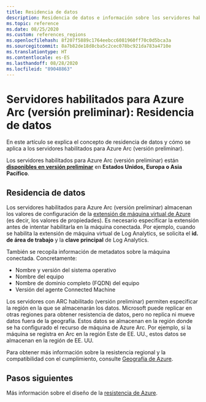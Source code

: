 ```yaml
---
title: Residencia de datos
description: Residencia de datos e información sobre los servidores habilitados para Azure Arc (versión preliminar).
ms.topic: reference
ms.date: 08/25/2020
ms.custom: references_regions
ms.openlocfilehash: 8f207f5889c1764eebcc6081960ff70c0d5bca3a
ms.sourcegitcommit: 8a7b82de18d8cba5c2cec078bc921da783a4710e
ms.translationtype: HT
ms.contentlocale: es-ES
ms.lasthandoff: 08/28/2020
ms.locfileid: "89048863"
---
```

# <a name="azure-arc-enabled-servers-preview-data-residency"></a>Servidores habilitados para Azure Arc (versión preliminar): Residencia de datos

En este artículo se explica el concepto de residencia de datos y cómo se aplica a los servidores habilitados para Azure Arc (versión preliminar).

Los servidores habilitados para Azure Arc (versión preliminar) están **[disponibles en versión preliminar](https://azure.microsoft.com/global-infrastructure/services/?products=azure-arc)** en **Estados Unidos, Europa o Asia Pacífico**.

## <a name="data-residency"></a>Residencia de datos

Los servidores habilitados para Azure Arc (versión preliminar) almacenan los valores de configuración de la [extensión de máquina virtual de Azure](manage-vm-extensions.md) (es decir, los valores de propiedades). Es necesario especificar la extensión antes de intentar habilitarla en la máquina conectada. Por ejemplo, cuando se habilita la extensión de máquina virtual de Log Analytics, se solicita el **id. de área de trabajo** y la **clave principal** de Log Analytics.

También se recopila información de metadatos sobre la máquina conectada. Concretamente:

* Nombre y versión del sistema operativo
* Nombre del equipo
* Nombre de dominio completo (FQDN) del equipo
* Versión del agente Connected Machine

Los servidores con ARC habilitado (versión preliminar) permiten especificar la región en la que se almacenarán los datos. Microsoft puede replicar en otras regiones para obtener resistencia de datos, pero no replica ni mueve datos fuera de la geografía. Estos datos se almacenan en la región donde se ha configurado el recurso de máquina de Azure Arc. Por ejemplo, si la máquina se registra en Arc en la región Este de EE. UU., estos datos se almacenan en la región de EE. UU.

Para obtener más información sobre la resistencia regional y la compatibilidad con el cumplimiento, consulte [Geografía de Azure](https://azure.microsoft.com/global-infrastructure/geographies/).

## <a name="next-steps"></a>Pasos siguientes

Más información sobre el diseño de la [resistencia de Azure](/azure/architecture/reliability/architect).